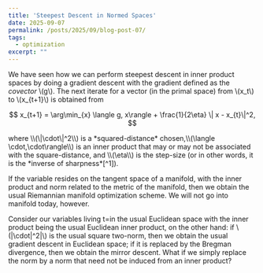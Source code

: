 ```yaml
---
title: 'Steepest Descent in Normed Spaces'
date: 2025-09-07
permalink: /posts/2025/09/blog-post-07/
tags:
  - optimization
excerpt: ""
---
```


We have seen how we can perform steepest descent in inner product spaces by doing a gradient descent with the gradient defined as the *covector* \\(g\\). The next iterate for a vector (in the primal space) from \\(x_t\\) to  \\(x_{t+1}\\) is obtained from
<p>

$$
x_{t+1} = \arg\min_{x} \langle g, x\rangle + \frac{1}{2\eta} \| x - x_{t}\|^2,
$$
</p>
where \\(\|\cdot\|^2\\) is a *squared-distance* chosen,\\(\langle \cdot,\cdot\rangle\\) is an inner product that may or may not be associated with the square-distance, and \\(\eta\\) is the step-size (or in other words, it is the *inverse of sharpness*[^1]).

[^1]: The smaller the step-size, the sharper the optimization scheme becomes.

If the variable resides on the tangent space of a manifold, with the inner product and norm related to the metric of the manifold, then we obtain the usual Riemannian manifold optimization scheme. We will not go into manifold today, however.

Consider our variables living t=in the usual Euclidean space with the inner product being the usual Euclidean inner product, on the other hand: if \\(\|\cdot\|^2\|\\) is the usual square two-norm, then we obtain the usual gradient descent in Euclidean space; if it is replaced by the Bregman divergence, then we obtain the mirror descent. What if we simply replace the norm by a norm that need not be induced from an inner product?